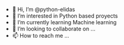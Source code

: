 - 👋 Hi, I’m @python-elidas
- 👀 I’m interested in Python based proyects
- 🌱 I’m currently learning Machine learning
- 💞️ I’m looking to collaborate on ...
- 📫 How to reach me ...

<!---
python-elidas/python-elidas is a ✨ special ✨ repository because its `README.md` (this file) appears on your GitHub profile.
You can click the Preview link to take a look at your changes.
--->
